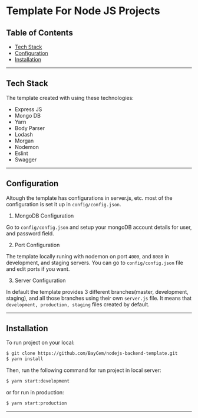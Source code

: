 # Template For Node JS Projects

## Table of Contents

- [Tech Stack](#techstack)
- [Configuration](#configuration)
- [Installation](#installation)

---

## Tech Stack

The template created with using these technologies:

- Express JS
- Mongo DB
- Yarn
- Body Parser
- Lodash
- Morgan
- Nodemon
- Eslint
- Swagger

---

## Configuration

Altough the template has configurations in server.js, etc. most of the configuration is set it up in `config/config.json`.

1. MongoDB Configuration

Go to `config/config.json` and setup your mongoDB account details for user, and password field.

2. Port Configuration

The template locally runing with nodemon on port `4000`, and `8080` in development, and staging servers. You can go to `config/config.json` file and edit ports if you want.

3. Server Configuration

In default the template provides 3 different branches(master, development, staging), and all those branches using their own `server.js` file. It means that `development, production, staging` files created by default.

---

## Installation

To run project on your local:

```bash
$ git clone https://github.com/BayCem/nodejs-backend-template.git
$ yarn install

```

Then, run the following command for run project in local server:

```bash
$ yarn start:development
```

or for run in production:

```bash
$ yarn start:production
```

---
